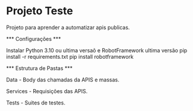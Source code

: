 # Projeto Teste 

Projeto para aprender a automatizar apis publicas. 

*** Configurações ***

Instalar Python 3.10 ou ultima versaõ e RobotFramework ultima versão
pip install -r requirements.txt
pip install robotframework


*** Estrutura de Pastas ***

Data - Body das chamadas da APIS e massas.

Services - Requisições das APIS.

Tests - Suites de testes.